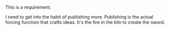 This is a requirement.

I need to get into the habit of publishing more. Publishing is the actual forcing function that crafts ideas. It's the fire in the kiln to create the sword.

